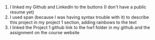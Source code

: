 1. I linked my Github and LinkedIn to the buttons (I don't have a public resume yet)
2. I used span (because I was having syntax trouble with it) 
to describe this project in my project 1 section, adding rainbows to the text
3. I linked the Project 1 github link to the hw1 folder in my github
and the assignment on the course website